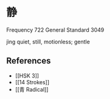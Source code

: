 # 静
Frequency 722
General Standard 3049

jìng
quiet, still, motionless; gentle

## References
- [[HSK 3]]
- [[14 Strokes]]
- [[青 Radical]]